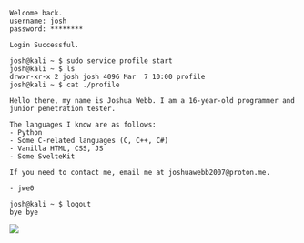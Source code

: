 ```shell
Welcome back.
username: josh
password: ********

Login Successful.

josh@kali ~ $ sudo service profile start
josh@kali ~ $ ls
drwxr-xr-x 2 josh josh 4096 Mar  7 10:00 profile
josh@kali ~ $ cat ./profile

Hello there, my name is Joshua Webb. I am a 16-year-old programmer and junior penetration tester.

The languages I know are as follows:
- Python
- Some C-related languages (C, C++, C#)
- Vanilla HTML, CSS, JS
- Some SvelteKit

If you need to contact me, email me at joshuawebb2007@proton.me.

- jwe0

josh@kali ~ $ logout
bye bye
```
![](https://komarev.com/ghpvc/?username=jwe0&color=ff69b4&style=for-the-badge&label=My+bands)

